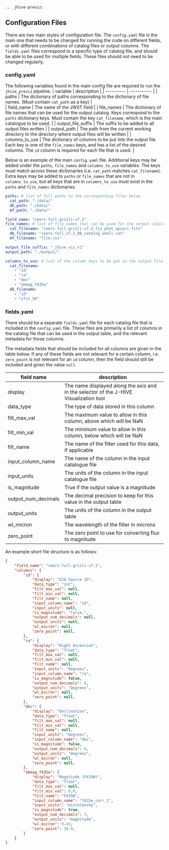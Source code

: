 ```{eval-rst}
.. _jhive-previz:
```

## Configuration Files

There are two main styles of configuration file. The `config.yaml` file is the main one that needs to be changed for running the code on different fields, or with different combinations of catalog files or output columns. The `fields.yaml` files correspond to a specific type of catalog file, and should be able to be used for multiple fields. These files should not need to be changed regularly. 

### config.yaml

The following variables found in the main config file are required to run the `jhive_previz` pipeline. 
| variable | description |
| ---------- | ----------- |
| paths | The dictionary of paths corresponding to the dictionary of file names. (Must contain `cat_path` as a key) |  
| field_name | The name of the JWST field |
| file_names | The dictionary of file names that can be used for the output catalog. Keys correspond to the `paths` dictionary keys. Must contain the key `cat_filename`, which is the main catalogue to be used. | 
| output_file_suffix | The suffix to be added to all output files written | 
| output_path | The path from the current working directory to the directory where output files will be written |
| columns_to_use | The dictionary of columns to be put into the output file. Each key is one of the `file_names` keys, and has a list of the desired columns. The `id` column is required for each file that is used. | 


Below is an example of the main `config.yaml` file. Additional keys may be added under the `paths`, `file_names` and `columns_to_use` variables. The keys must match across these dictionaries (i.e. `cat_path` matches `cat_filename`). Extra keys may be added to `paths` or `file_names` that are not in `columns_to_use`, but all keys that are in `columns_to_use` must exist in the `paths` and `file_names` dictionaries.  

```yaml
paths: # list of full paths to the corresponding files below
  cat_path: "./data/" 
  db_path: "./data/" 
  mf_path: "./data/" 

field_name: "ceers-full-grizli-v7.2" 
file_names: # list of file names that can be used for the output catalog
  cat_filename: "ceers-full-grizli-v7.2-fix_phot_apcorr.fits"
  db_filename: "ceers-full_v7.2_DB_catalog_small.cat"
  mf_filename: "file.csv"

output_file_suffix: "_jhive_viz_v1" 
output_path: "./output/" 

columns_to_use: # list of the column keys to be put in the output file
  cat_filename:
    - "id"
    - "ra"
    - "dec"
    - "abmag_f435w"
  db_filename:
    - "id"
    - "zfit_50"
```

### fields.yaml

There should be a separate `fields.yaml` file for each catalog file that is included in the `config.yaml` file. These files are primarily 
a list of columns in the catalog file that can be used in the output table, and the relevant metadata for those columns. 

The metadata fields that should be included for all columns are given in the table below. If any of these fields are not relevant for a certain column,
i.e. `zero_point` is not relevant for an `id` column, then the field should still be included and given the value `null`. 

| field name | description |
| ---------- | ----------- |
| display | The name displayed along the axis and in the selector of the J-HIVE Visualization tool | 
| data_type | The type of data stored in this column | 
| filt_max_val | The maximum value to allow in this column, above which will be NaN | 
| filt_min_val | The minimum value to allow in this column, below which will be NaN |
| filt_name | The name of the filter used for this data, if applicable |
| input_column_name | The name of the column in the input catalogue file | 
| input_units | The units of the column in the input catalogue file |
| is_magnitude | True if the output value is a magnitude | 
| output_num_decimals | The decimal precision to keep for this value in the output table | 
| output_units | The units of the column in the output table | 
| wl_micron | The wavelength of the filter in microns |
| zero_point | The zero point to use for converting flux to magnitude | 


An example short file structure is as follows:
```json
{
    "field_name": "ceers-full-grizli-v7.2",
    "columns": {
        "id": {
            "display": "DJA Source ID",
            "data_type": "int",
            "filt_max_val": null,
            "filt_min_val": null,
            "filt_name": null,
            "input_column_name": "id",
            "input_units": null,
            "is_magnitude": "false,",
            "output_num_decimals": null,
            "output_units": null,
            "wl_micron": null,
            "zero_point": null,
        },
        "ra": {
            "display": "Right Ascension",
            "data_type": "float",
            "filt_max_val": null,
            "filt_min_val": null,
            "filt_name": null,
            "input_units": "Degrees",
            "input_column_name": "ra",
            "is_magnitude": false,
            "output_num_decimals": 6,
            "output_units": "Degrees",
            "wl_micron": null,
            "zero_point": null,
        },
        "dec": {
            "display": "Declination",
            "data_type": "float",
            "filt_max_val": null,
            "filt_min_val": null,
            "filt_name": null,
            "input_units": "Degrees",
            "input_column_name": "dec",
            "is_magnitude": false,
            "output_num_decimals": 6,
            "output_units": "Degrees",
            "wl_micron": null,
            "zero_point": null,
        },
        "abmag_f435w": {
            "display": "Magnitude (F435W)",
            "data_type": "float",
            "filt_max_val": null,
            "filt_min_val": 0.0,
            "filt_name": "F435W",
            "input_column_name": "f435w_corr_1",
            "input_units": "microJansky",
            "is_magnitude": true,
            "output_num_decimals": 3,
            "output_units": "magnitude",
            "wl_micron": 0.43,
            "zero_point": 28.9,
        }
    }
}
```


